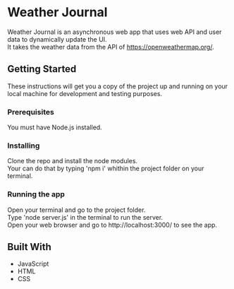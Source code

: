 # Weather Journal

Weather Journal is an asynchronous web app that uses web API and user data to dynamically update the UI. <br />
It takes the weather data from the API of https://openweathermap.org/.

## Getting Started

These instructions will get you a copy of the project up and running on your local machine for development and testing purposes.

### Prerequisites

You must have Node.js installed.

### Installing

Clone the repo and install the node modules. <br />
Your can do that by typing 'npm i' whithin the project folder on your terminal. <br />

### Running the app

Open your terminal and go to the project folder. <br />
Type 'node server.js' in the terminal to run the server. <br />
Open your web browser and go to http://localhost:3000/ to see the app. <br />

## Built With

* JavaScript
* HTML
* CSS
